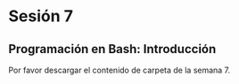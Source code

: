 # Sesión 7
## Programación en Bash: Introducción

Por favor descargar el contenido de carpeta de la semana 7. 
